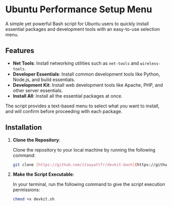 # Ubuntu Performance Setup Menu

A simple yet powerful Bash script for Ubuntu users to quickly install essential packages and development tools with an easy-to-use selection menu.

## Features

- **Net Tools**: Install networking utilities such as `net-tools` and `wireless-tools`.
- **Developer Essentials**: Install common development tools like Python, Node.js, and build essentials.
- **Development Kit**: Install web development tools like Apache, PHP, and other server essentials.
- **Install All**: Install all the essential packages at once.

The script provides a text-based menu to select what you want to install, and will confirm before proceeding with each package.

## Installation

1. **Clone the Repository**:

   Clone the repository to your local machine by running the following command:

   ```bash
   git clone [https://github.com/itswyattfr/devkit-bash](https://github.com/itswyattfr/devkit-bash.git)
2. **Make the Script Executable**:

   In your terminal, run the following command to give the script execution permissions:

   ```bash
   chmod +x devkit.sh
